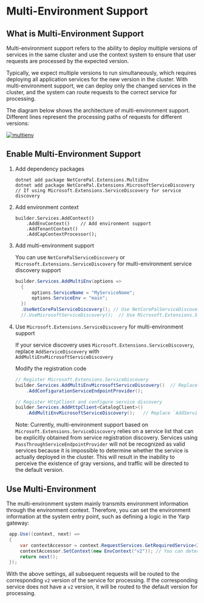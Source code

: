 # Multi-Environment Support

## What is Multi-Environment Support

Multi-environment support refers to the ability to deploy multiple versions of services in the same cluster and use the context system to ensure that user requests are processed by the expected version.

Typically, we expect multiple versions to run simultaneously, which requires deploying all application services for the new version in the cluster. With multi-environment support, we can deploy only the changed services in the cluster, and the system can route requests to the correct service for processing.

The diagram below shows the architecture of multi-environment support. Different lines represent the processing paths of requests for different versions:

[![multienv](../img/multienv.png)](../img/multienv.png)

## Enable Multi-Environment Support

1. Add dependency packages

   ```
   dotnet add package NetCorePal.Extensions.MultiEnv
   dotnet add package NetCorePal.Extensions.MicrosoftServiceDiscovery  // If using Microsoft.Extensions.ServiceDiscovery for service discovery
   ```

2. Add environment context

    ```
    builder.Services.AddContext()  
        .AddEnvContext()    // Add environment support
        .AddTenantContext() 
        .AddCapContextProcessor(); 
    ```
   
3. Add multi-environment support

   You can use `NetCorePalServiceDiscovery` or `Microsoft.Extensions.ServiceDiscovery` for multi-environment service discovery support
   ```csharp
   builder.Services.AddMultiEnv(options =>
     {
         options.ServiceName = "MyServiceName";
         options.ServiceEnv = "main";
     })
     .UseNetCorePalServiceDiscovery(); // Use NetCorePalServiceDiscovery for multi-environment service discovery support
     //.UseMicrosoftServiceDiscovery();  // Use Microsoft.Extensions.ServiceDiscovery for multi-environment service discovery support
   ```
   
4. Use `Microsoft.Extensions.ServiceDiscovery` for multi-environment support
   
   If your service discovery uses `Microsoft.Extensions.ServiceDiscovery`, replace `AddServiceDiscovery` with `AddMultiEnvMicrosoftServiceDiscovery`

    Modify the registration code
    ```csharp
    // Register Microsoft.Extensions.ServiceDiscovery
    builder.Services.AddMultiEnvMicrosoftServiceDiscovery()  // Replace `AddServiceDiscovery` with `AddMultiEnvMicrosoftServiceDiscovery`
        .AddConfigurationServiceEndpointProvider();
    
    // Register HttpClient and configure service discovery
    builder.Services.AddHttpClient<CatalogClient>()
        .AddMultiEnvMicrosoftServiceDiscovery();   // Replace `AddServiceDiscovery` with `AddMultiEnvMicrosoftServiceDiscovery`
    ```

   Note: Currently, multi-environment support based on `Microsoft.Extensions.ServiceDiscovery` relies on a service list that can be explicitly obtained from service registration discovery. Services using `PassThroughServiceEndpointProvider` will not be recognized as valid services because it is impossible to determine whether the service is actually deployed in the cluster. This will result in the inability to perceive the existence of gray versions, and traffic will be directed to the default version.

## Use Multi-Environment

The multi-environment system mainly transmits environment information through the environment context. Therefore, you can set the environment information at the system entry point, such as defining a logic in the Yarp gateway:

```csharp
 app.Use((context, next) =>
 {
     var contextAccessor = context.RequestServices.GetRequiredService<IContextAccessor>();
     contextAccessor.SetContext(new EnvContext("v2")); // You can determine the environment version based on the currently logged-in user
     return next();
 });
```

With the above settings, all subsequent requests will be routed to the corresponding `v2` version of the service for processing. If the corresponding service does not have a `v2` version, it will be routed to the default version for processing.
